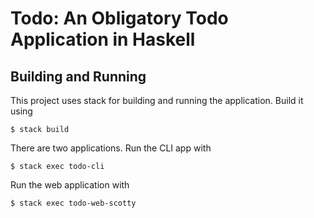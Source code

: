 # Todo: An Obligatory Todo Application in Haskell

## Building and Running

This project uses stack for building and running the application.  Build it
using

    $ stack build
    
There are two applications.  Run the CLI app with

    $ stack exec todo-cli
    
Run the web application with

    $ stack exec todo-web-scotty
